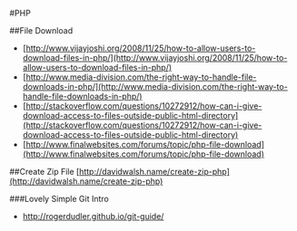 #PHP

##File Download
* [http://www.vijayjoshi.org/2008/11/25/how-to-allow-users-to-download-files-in-php/](http://www.vijayjoshi.org/2008/11/25/how-to-allow-users-to-download-files-in-php/)
* [http://www.media-division.com/the-right-way-to-handle-file-downloads-in-php/](http://www.media-division.com/the-right-way-to-handle-file-downloads-in-php/)
* [http://stackoverflow.com/questions/10272912/how-can-i-give-download-access-to-files-outside-public-html-directory](http://stackoverflow.com/questions/10272912/how-can-i-give-download-access-to-files-outside-public-html-directory)
* [http://www.finalwebsites.com/forums/topic/php-file-download](http://www.finalwebsites.com/forums/topic/php-file-download)

##Create Zip File
[http://davidwalsh.name/create-zip-php](http://davidwalsh.name/create-zip-php)

###Lovely Simple Git Intro 
* http://rogerdudler.github.io/git-guide/
